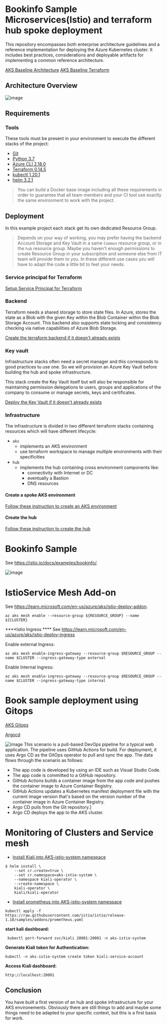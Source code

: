 
# Bookinfo Sample Microservices(Istio) and terraform hub spoke deployment

This repository encompasses both enterprise architecture guidelines and a reference implementation for deploying the Azure Kubernetes cluster. It includes best practices, considerations and deployable artifacts for implementing a common reference architecture.

[AKS Baseline Architecture](https://learn.microsoft.com/en-us/azure/architecture/reference-architectures/containers/aks/baseline-aks)
[AKS Baseline Terraform](https://github.com/abhishektyagi9/aks-baseline-automation/blob/main/.github/workflows/IaC-terraform-AKS.yml)
## Architecture Overview
![image](terraformIAC/docs/img/clusterimage.png)



## Requirements

### Tools

These tools must be present in your environment to execute the different stacks of the project:

- [Git](https://git-scm.com/downloads)
- [Python 3.7](https://www.python.org/downloads/release/python-370/)
- [Azure CLI 2.18.0](https://docs.microsoft.com/en-us/cli/azure/install-azure-cli)
- [Terraform 0.14.5](https://www.terraform.io/downloads.html)
- [kubectl 1.20.1](https://kubernetes.io/docs/tasks/tools/install-kubectl/)
- [helm 3.2.1](https://helm.sh/docs/intro/install/)

> You can build a Docker base image including all these requirements in order to guarantee that all team members and your CI tool use exactly the same environment to work with the project.

## Deployment

In this example project each stack get its own dedicated Resource Group.

>Depends on your way of working, you may prefer having the backend Account Storage and Key Vault in a same `Common` resource group, or in the `hub` resource group.
Maybe you haven't enough permissions to create Resource Group in your subscription and someone else from IT team will provide them to you. In these different use cases you will have to adapt the code a little bit to feet your needs.

### Service principal for Terraform

[Setup Service Principal for Terraform](terraformIAC/docs/tf_azure_authent.md)

### Backend

Terraform needs a shared storage to store state files.
In Azure, stores the state as a Blob with the given Key within the Blob Container within the Blob Storage Account. This backend also supports state locking and consistency checking via native capabilities of Azure Blob Storage.

[Create the terraform backend if it doesn't already exists](terraformIAC/docs/tf_backend.md)

### Key vault

Infrastructure stacks often need a secret manager and this corresponds to good practices tu use one. So we will provision an Azure Key Vault before building the hub and spoke infrastructure.

This stack create the Key Vault itself but will also be responsible for maintaining permission delegations to users, groups and applications of the company to consume or manage secrets, keys and certificates.

[Deploy the Key Vault if it doesn't already exists](terraformIAC/terraform/vault/README.md)

### Infrastructure

The infrastructure is divided in two different terraform stacks containing resources which will have different lifecycle:

- `aks`
  - implements an AKS environment
  - use terraform workspace to manage multiple environments with their specificities
- `hub`
  - implements the hub containing cross environment components like:
    - connectivity with Internet or DC
    - eventually a Bastion
    - DNS resources

#### Create a spoke AKS environment

[Follow these instruction to create an AKS environment](terraformIAC/terraform/aks/README.md)

#### Create the hub

[Follow these instruction to create the hub](terraformIAC/terraform/hub/README.md)


# Bookinfo Sample

See <https://istio.io/docs/examples/bookinfo/>.

![image](terraformIAC/docs/img/noistio.svg)

# IstioService Mesh Add-on

See <https://learn.microsoft.com/en-us/azure/aks/istio-deploy-addon>.

```
az aks mesh enable --resource-group ${RESOURCE_GROUP} --name ${CLUSTER}
```

****Istio Ingress ****
See <https://learn.microsoft.com/en-us/azure/aks/istio-deploy-ingress>

Enable external Ingress:

```
az aks mesh enable-ingress-gateway --resource-group $RESOURCE_GROUP --name $CLUSTER --ingress-gateway-type external
```

Enable Internal Ingress:

```
az aks mesh enable-ingress-gateway --resource-group $RESOURCE_GROUP --name $CLUSTER --ingress-gateway-type internal
```

# Book sample deployment using Gitops

[AKS Gitops](https://learn.microsoft.com/en-us/azure/architecture/example-scenario/gitops-aks/gitops-blueprint-aks#scenario-4-use-gitops-with-argo-cd-github-actions-and-aks-to-implement-cicd)

[Argocd](https://argo-cd.readthedocs.io/en/stable/)

![image](terraformIAC/docs/img/argocd.png)
This scenario is a pull-based DevOps pipeline for a typical web application. The pipeline uses GitHub Actions for build. For deployment, it uses Argo CD as the GitOps operator to pull and sync the app. The data flows through the scenario as follows:

- The app code is developed by using an IDE such as Visual Studio Code.
- The app code is committed to a GitHub repository.
- GitHub Actions builds a container image from the app code and pushes the container image to Azure Container Registry.
- GitHub Actions updates a Kubernetes manifest deployment file with the current image version that's based on the version number of the container image in Azure Container Registry.
- Argo CD pulls from the Git repository.]
- Argo CD deploys the app to the AKS cluster.

# Monitoring of Clusters and Service mesh

- [Install Kiali into AKS-istio-system namespace](https://kiali.io/docs/installation/installation-guide/install-with-helm/)

```
$ helm install \
    --set cr.create=true \
    --set cr.namespace=aks-istio-system \
    --namespace kiali-operator \
    --create-namespace \
    kiali-operator \
    kiali/kiali-operator
```
- [Install prometheus into AKS-istio-system namespace]([https://kiali.io/docs/installation/installation-guide/install-with-helm/](https://istio.io/latest/docs/ops/integrations/prometheus/))
```
kubectl apply -f https://raw.githubusercontent.com/istio/istio/release-1.18/samples/addons/prometheus.yaml

```
**start kali dashboard:**
```
 kubectl port-forward svc/kiali 20001:20001 -n aks-istio-system
```

**Generate Kiali token for Authentication:**
```
kubectl -n aks-istio-system create token kiali-service-account
```

**Access Kiali dashboard:**

```
http://localhost:20001
```


## Conclusion

You have built a first version of an hub and spoke infrastructure for your AKS environements.
Obviously there are still things to add and maybe some things need to be adapted to your specific context, but this is a first basis for work.
